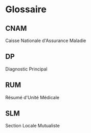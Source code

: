 # Glossaire
<!-- SPDX-License-Identifier: MPL-2.0 -->


## CNAM

Caisse Nationale d'Assurance Maladie

## DP

Diagnostic Principal

## RUM

Résumé d'Unité Médicale

## SLM

Section Locale Mutualiste